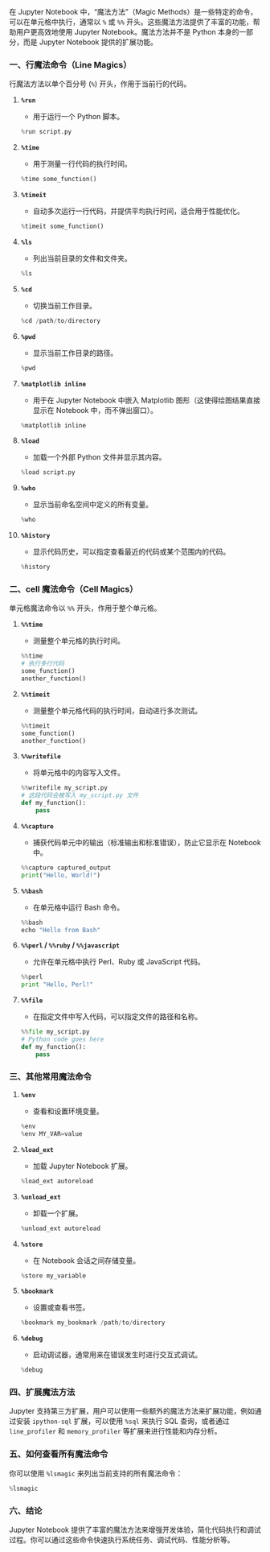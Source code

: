 在 Jupyter Notebook 中，“魔法方法”（Magic Methods）是一些特定的命令，可以在单元格中执行，通常以 `%` 或 `%%` 开头。这些魔法方法提供了丰富的功能，帮助用户更高效地使用 Jupyter Notebook。魔法方法并不是 Python 本身的一部分，而是 Jupyter Notebook 提供的扩展功能。

### 一、行魔法命令（Line Magics）

行魔法方法以单个百分号 (`%`) 开头，作用于当前行的代码。

1. **`%run`**
   - 用于运行一个 Python 脚本。
   ```python
   %run script.py
   ```

2. **`%time`**
   - 用于测量一行代码的执行时间。
   ```python
   %time some_function()
   ```

3. **`%timeit`**
   - 自动多次运行一行代码，并提供平均执行时间，适合用于性能优化。
   ```python
   %timeit some_function()
   ```

4. **`%ls`**
   - 列出当前目录的文件和文件夹。
   ```python
   %ls
   ```

5. **`%cd`**
   - 切换当前工作目录。
   ```python
   %cd /path/to/directory
   ```

6. **`%pwd`**
   - 显示当前工作目录的路径。
   ```python
   %pwd
   ```

7. **`%matplotlib inline`**
   - 用于在 Jupyter Notebook 中嵌入 Matplotlib 图形（这使得绘图结果直接显示在 Notebook 中，而不弹出窗口）。
   ```python
   %matplotlib inline
   ```

8. **`%load`**
   - 加载一个外部 Python 文件并显示其内容。
   ```python
   %load script.py
   ```

9. **`%who`**
   - 显示当前命名空间中定义的所有变量。
   ```python
   %who
   ```

10. **`%history`**
    - 显示代码历史，可以指定查看最近的代码或某个范围内的代码。
    ```python
    %history
    ```

### 二、cell 魔法命令（Cell Magics）

单元格魔法命令以 `%%` 开头，作用于整个单元格。

1. **`%%time`**
   - 测量整个单元格的执行时间。
   ```python
   %%time
   # 执行多行代码
   some_function()
   another_function()
   ```

2. **`%%timeit`**
   - 测量整个单元格代码的执行时间，自动进行多次测试。
   ```python
   %%timeit
   some_function()
   another_function()
   ```

3. **`%%writefile`**
   - 将单元格中的内容写入文件。
   ```python
   %%writefile my_script.py
   # 这段代码会被写入 my_script.py 文件
   def my_function():
       pass
   ```

4. **`%%capture`**
   - 捕获代码单元中的输出（标准输出和标准错误），防止它显示在 Notebook 中。
   ```python
   %%capture captured_output
   print("Hello, World!")
   ```

5. **`%%bash`**
   - 在单元格中运行 Bash 命令。
   ```python
   %%bash
   echo "Hello from Bash"
   ```

6. **`%%perl` / `%%ruby` / `%%javascript`**
   - 允许在单元格中执行 Perl、Ruby 或 JavaScript 代码。
   ```python
   %%perl
   print "Hello, Perl!"
   ```

7. **`%%file`**
   - 在指定文件中写入代码，可以指定文件的路径和名称。
   ```python
   %%file my_script.py
   # Python code goes here
   def my_function():
       pass
   ```

### 三、其他常用魔法命令

1. **`%env`**
   - 查看和设置环境变量。
   ```python
   %env
   %env MY_VAR=value
   ```

2. **`%load_ext`**
   - 加载 Jupyter Notebook 扩展。
   ```python
   %load_ext autoreload
   ```

3. **`%unload_ext`**
   - 卸载一个扩展。
   ```python
   %unload_ext autoreload
   ```

4. **`%store`**
   - 在 Notebook 会话之间存储变量。
   ```python
   %store my_variable
   ```

5. **`%bookmark`**
   - 设置或查看书签。
   ```python
   %bookmark my_bookmark /path/to/directory
   ```

6. **`%debug`**
   - 启动调试器，通常用来在错误发生时进行交互式调试。
   ```python
   %debug
   ```

### 四、扩展魔法方法

Jupyter 支持第三方扩展，用户可以使用一些额外的魔法方法来扩展功能，例如通过安装 `ipython-sql` 扩展，可以使用 `%sql` 来执行 SQL 查询，或者通过 `line_profiler` 和 `memory_profiler` 等扩展来进行性能和内存分析。

### 五、如何查看所有魔法命令

你可以使用 `%lsmagic` 来列出当前支持的所有魔法命令：

```python
%lsmagic
```

### 六、结论

Jupyter Notebook 提供了丰富的魔法方法来增强开发体验，简化代码执行和调试过程。你可以通过这些命令快速执行系统任务、调试代码、性能分析等。